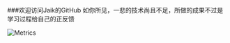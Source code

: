 ###欢迎访问Jaik的GitHub
如你所见，一悲的技术尚且不足，所做的成果不过是学习过程给自己的正反馈
<!--
**JaikChen/JaikChen** is a ✨ _special_ ✨ repository because its `README.md` (this file) appears on your GitHub profile.

Here are some ideas to get you started:

- 🔭 I’m currently working on ...
- 🌱 I’m currently learning ...
- 👯 I’m looking to collaborate on ...
- 🤔 I’m looking for help with ...
- 💬 Ask me about ...
- 📫 How to reach me: ...
- 😄 Pronouns: ...
- ⚡ Fun fact: ...
-->
![Metrics](https://metrics.lecoq.io/JaikChen?template=classic&config.timezone=Asia%2FHong_Kong)

